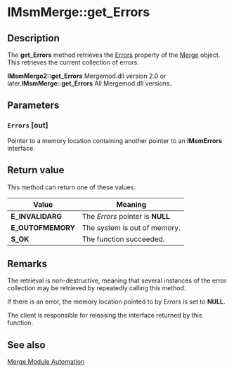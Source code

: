# IMsmMerge::get_Errors

## Description

The
**get_Errors** method retrieves the
[Errors](https://learn.microsoft.com/windows/desktop/Msi/merge-errors) property of the
[Merge](https://learn.microsoft.com/windows/desktop/Msi/merge-object) object. This retrieves the current collection of errors.

**IMsmMerge2::get_Errors** Mergemod.dll version 2.0 or later.**IMsmMerge::get_Errors** All Mergemod.dll versions.

## Parameters

### `Errors` [out]

Pointer to a memory location containing another pointer to an **IMsmErrors** interface.

## Return value

This method can return one of these values.

| Value | Meaning |
| --- | --- |
| **E_INVALIDARG** | The *Errors* pointer is **NULL** |
| **E_OUTOFMEMORY** | The system is out of memory. |
| **S_OK** | The function succeeded. |

## Remarks

The retrieval is non-destructive, meaning that several instances of the error collection may be retrieved by repeatedly calling this method.

If there is an error, the memory location pointed to by *Errors* is set to **NULL**.

The client is responsible for releasing the interface returned by this function.

## See also

[Merge Module Automation](https://learn.microsoft.com/windows/desktop/Msi/merge-module-automation)
